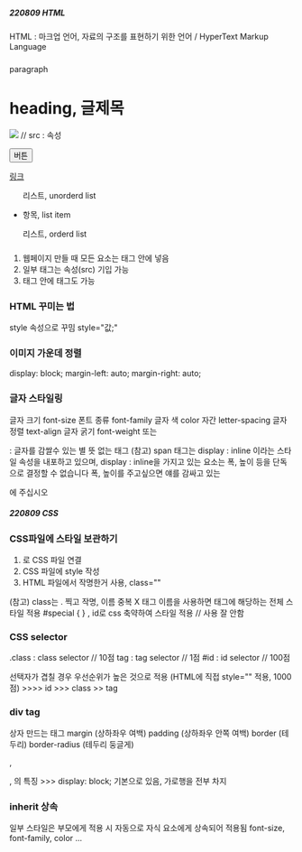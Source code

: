 ##### 220809 HTML

HTML : 마크업 언어, 자료의 구조를 표현하기 위한 언어 / HyperText Markup Language


### <Tag>

<p>paragraph</p>

<h1>heading, 글제목</h1>

<img src="이미지경로"> // src : 속성

<button>버튼</button>

<a href="링크주소">링크</a>

<ul>리스트, unorderd list</ul>

<ul>
  <li>항목, list item</li>
</ul>

<ul>리스트, orderd list</ul>

### 
1. 웹페이지 만들 때 모든 요소는 태그 안에 넣음
2. 일부 태그는 속성(src) 기입 가능
3. 태그 안에 태그도 가능


### HTML 꾸미는 법
style 속성으로 꾸밈
style="값;"

### 이미지 가운데 정렬
display: block;
margin-left: auto;
margin-right: auto;

### 글자 스타일링
글자 크기 font-size
폰트 종류 font-family
글자 색   color
자간      letter-spacing
글자 정렬 text-align
글자 굵기 font-weight 또는 <strong></strong>

<span> : 글자를 감쌀수 있는 별 뜻 없는 태그
(참고) span 태그는 display : inline 이라는 스타일 속성을 내포하고 있으며,
      display : inline을 가지고 있는 요소는 폭, 높이 등을 단독으로 결정할 수 없습니다
      폭, 높이를 주고싶으면 얘를 감싸고 있는 <p>에 주십시오

##### 220809 CSS

### CSS파일에 스타일 보관하기
1. <link>로 CSS 파일 연결
2. CSS 파일에 style 작성
3. HTML 파일에서 작명한거 사용, class=""

(참고) class는 . 찍고 작명, 이름 중복 X
태그 이름을 사용하면 태그에 해당하는 전체 스타일 적용
#special { } , id로 css 축약하여 스타일 적용 // 사용 잘 안함

### CSS selector
.class : class selector // 10점
tag : tag selector      // 1점
#id : id selector       // 100점

선택자가 겹칠 경우 우선순위가 높은 것으로 적용
(HTML에 직접 style="" 적용, 1000점) >>>> id >>> class >> tag

### div tag
상자 만드는 태그
margin (상하좌우 여백)
padding (상하좌우 안쪽 여백)
border (테두리)
border-radius (테두리 둥글게)

<div>, <p>, <h> 의 특징 >>> display: block; 기본으로 있음, 가로행을 전부 차지

### inherit 상속
일부 스타일은 부모에게 적용 시 자동으로 자식 요소에게 상속되어 적용됨
font-size, font-family, color ... 
